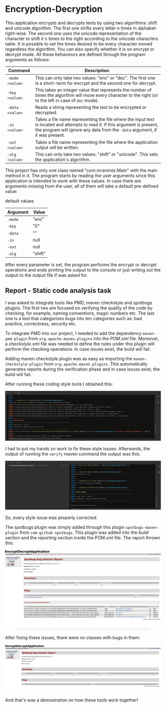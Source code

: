 # Encryption-Decryption

This application encrypts and decrypts texts by using two algorithms: shift and unicode algorithm.
The first one shifts every letter n times in alphabet-right-wise. The second one uses the
unicode representation of the character to shift it n times to the right according to the unicode
characters table. It is possible to set the times desired to be every character moved regardless
the algorithm. You can also specify whether it is on encrypt or decrypt mode. All these behaviours
are defined through the program arguments as follows:

| Command         | Description                                                                                                                                                                                                  |
|-----------------|--------------------------------------------------------------------------------------------------------------------------------------------------------------------------------------------------------------|
| `-mode <value>` | This can only take two values: "enc" or "dec". The first one is a short-term for encrypt and the second one for decrypt.                                                                                     |
| `-key <value>`  | This takes an integer value that represents the number of times the algorithm will move every character to the right (or to the left in case of `dec` mode).                                                 |
| `-data <value>` | Reads a string representing the text to be encrypted or decrypted.                                                                                                                                           |
| `-in <value>`   | Takes a file name representing the file where the input text is located and attempts to read it. If this argument is present, the program will ignore any data from the `-data` argument, if it was present. |
| `-out <value>`  | Takes a file name representing the file where the application output will be written.                                                                                                                        |
| `-alg <value>`  | This can only take two values: "shift" or "unicode". This sets the application's algorithm.                                                                                                                  |


This project has only one class named "com.mramirez.Main" with the main method in it. The program starts by
reading the user arguments since this application is intended to work with these values. In case there
are arguments missing from the user, all of them will take a default pre-defined value:

default values

| Argument | Value   |
|----------|---------|
| `-mode`  | "enc"   |
| `-key`   | "0"     |
| `-data`  | ""      |
| `-in`    | null    |
| `-out`   | null    |
| `-alg`   | "shift" |


After every parameter is set, the program performs the encrypt or decrypt operations and ends printing
the output to the console or just writing out the output to the output file if was asked for.

## Report - Static code analysis task

I was asked to integrate tools like PMD, maven checkstyle and spotbugs plugins. The first two are focused on verifying the quality of the code by checking, for example, naming conventions,
magic numbers etc. The last one is a tool that categorizes bugs into ten categories such as: bad practice, correctness, security etc. 

To integrate PMD into our project, I needed to add the dependency `maven-pmd-plugin` from `org.apache.maven.plugins` into the *POM.xml* file. Moreover, a *checkstyle.xml* file was needed 
to define the rules under this plugin will perform the checking operations. In case issues exist, the build will fail.

Adding maven checkstyle plugin was as easy as importing the `maven-checkstyle-plugin` from `org.apache.maven.plugins`. This automatically generates reports during the verification phase and
in case issues exist, the build will fail.

After running these coding style tools I obtained this: 

![checkstyle plugin report](src/main/resources/checkstyleReport.png)

I had to put my hands on work to fix these style issues. Afterwards, the output of running the `verify` maven command the output was this: 

![output after fixing style issues](src/main/resources/expectedOutput.png)

So, every style issue was properly corrected.

The spotbugs plugin was simply added through this plugin `spotbugs-maven-plugin` from `com-github-spotbugs`. This plugin was added into the *build* section
and the *reporting* section inside the POM.xml file. The report thrown this: 

![spotbugs report](src/main/resources/spotbugsReport.png)

After fixing these issues, there were no classes with bugs in them: 

![spotbugs expected output](src/main/resources/expected%20spotbug%20output.png)

And that's was a demostration on how these tools work together!